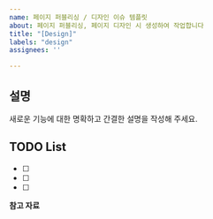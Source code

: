 ```yaml
---
name: 페이지 퍼블리싱 / 디자인 이슈 템플릿
about: 페이지 퍼블리싱, 페이지 디자인 시 생성하여 작업합니다
title: "[Design]"
labels: "design"
assignees: ''

---
```


## 설명
새로운 기능에 대한 명확하고 간결한 설명을 작성해 주세요.


## TODO List
- [ ]  
- [ ]  
- [ ]  

**참고 자료**

